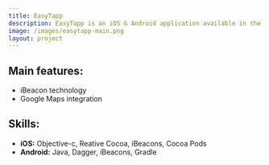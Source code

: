 ```yaml
---
title: EasyTapp
description: EasyTapp is an iOS & Android application available in the Dutch market which thanks to iBeacon technology informs users about local offers (houses, cars, etc.) when they pass by. The applications is optimized for low battery usage while working in the background. We were responsible for creating both application versions - iOS and Android
image: /images/easytapp-main.png
layout: project
---
```


## Main features:

- iBeacon technology
- Google Maps integration

## Skills:

- **iOS:** Objective-c, Reative Cocoa, iBeacons, Cocoa Pods
- **Android:** Java, Dagger, iBeacons, Gradle
